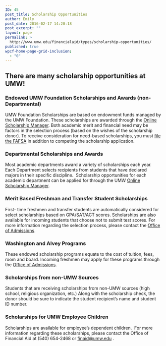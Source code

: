 ```yaml
---
ID: 45
post_title: Scholarship Opportunities
author: Emily
post_date: 2016-02-17 14:20:18
post_excerpt: ""
layout: page
permalink: >
  http://www.umw.edu/financialaid/types/scholarship-opportunities/
published: true
wpcf-home-page-grid-inclusion:
  - "0"
---
```

<h2>There are many scholarship opportunities at UMW!</h2>
<h3>Endowed UMW Foundation Scholarships and Awards (non-Departmental)</h3>
UMW Foundation Scholarships are based on endowment funds managed by the UMW Foundation. These scholarships are awarded through the <a href="http://umw.scholarships.ngwebsolutions.com/">Online Scholarship Manager</a>. Both academic merit and financial need may be factors in the selection process (based on the wishes of the scholarship donor). To receive consideration for need-based scholarships, you must <a href="https://fafsa.ed.gov/">file the FAFSA</a> in addition to competing the scholarship application.
<h3>Departmental Scholarships and Awards</h3>
Most academic departments award a variety of scholarships each year. Each Department selects recipients from students that have declared majors in their specific discipline.  Scholarship opportunities for each academic department can be applied for through the UMW <a href="http://umw.scholarships.ngwebsolutions.com/">Online Scholarship Manager</a>.
<h3>Merit Based Freshman and Transfer Student Scholarships</h3>
First- time freshmen and transfer students are automatically considered for select scholarships based on GPA/SAT/ACT scores. Scholarships are also available for incoming students that choose not to submit test scores. For more information regarding the selection process, please contact the <a href="http://www.umw.edu/admissions/meet-us/">Office of Admissions</a>.
<h3>Washington and Alvey Programs</h3>
These endowed scholarship programs equate to the cost of tuition, fees, room and board. Incoming freshmen may apply for these programs through the <a href="http://www.umw.edu/admissions/undergraduate/checklist/freshman-scholarships/washington-and-alvey/">Office of Admissions</a>.
<h3>Scholarships from non-UMW Sources</h3>
Students that are receiving scholarships from non-UMW sources (high school, religious organization, etc.) Along with the scholarship check, the donor should be sure to indicate the student recipient’s name and student ID number.<del></del>
<h3>Scholarships for UMW Employee Children</h3>
Scholarships are available for employee’s dependent children.  For more information regarding these scholarships, please contact the Office of Financial Aid at (540) 654-2468 or <a href="mailto:finaid@umw.edu">finaid@umw.edu</a> .